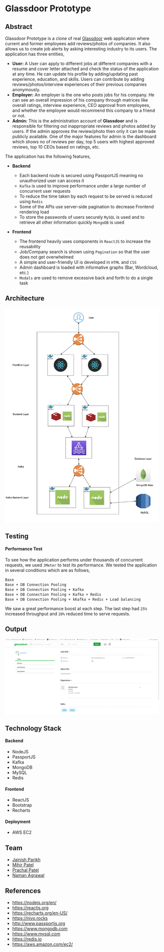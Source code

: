 # Glassdoor Prototype

## Abstract

Glassdoor Prototype is a clone of real [Glassdoor](https://www.glassdoor.com) web application where current and former employees add reviews/photos of companies. It also allows us to create job alerts by asking interesting industry to its users. The application has three entities,
* **User:** A User can apply to different jobs at different companies with a resume and cover letter attached and check the status of the application at any time. He can update his profile by adding/updating past experience, education, and skills. Users can contribute by adding reviews/photos/interview experiences of their previous companies anonymously. 
* **Employer:** An employer is the one who posts jobs for his company. He can see an overall impression of his company through matrices like overall ratings, interview experience, CEO approval from employees, and whether the employee would recommend this company to a friend or not. 
* **Admin:** This is the administration account of **Glassdoor** and is responsible for filtering out inappropriate reviews and photos added by users. If the admin approves the review/photo then only it can be made publicly available. One of the major features for admin is the dashboard which shows no of reviews per day, top 5 users with highest approved reviews, top 10 CEOs based on ratings, etc.

The application has the following features,
* **Backend**
    * Each backend route is secured using PassportJS meaning no unauthorized user can access it
    * `Kafka` is used to improve performance under a large number of concurrent user requests
    * To reduce the time taken by each request to be served is reduced using `Redis`
    * Some of the APIs use server-side pagination to decrease Frontend rendering load
    * To store the passwords of users securely `MySQL` is used and to retrieve all other information quickly `MongoDB` is used

* **Frontend**
    * The frontend heavily uses components in `ReactJS` to increase the reusability
    * Job/Company search is shown using `Pagination` so that the user does not get overwhelmed
    * A simple and user-friendly UI is developed in `HTML` and `CSS`
    * Admin dashboard is loaded with informative graphs (Bar, Wordcloud, etc.)
    * `Modals` are used to remove excessive back and forth to do a single task

## Architecture
![Glassdoor architecture](Images/architecture.png)

## Testing

#### Performance Test

To see how the application performs under thousands of concurrent requests, we used `JMeter` to test its performance. We tested the application in several conditions which are as follows,
```
Base
Base + DB Connection Pooling
Base + DB Connection Pooling + Kafka
Base + DB Connection Pooling + Kafka + Redis
Base + DB Connection Pooling + kKafka + Redis + Load balancing
```

We saw a great performance boost at each step. The last step had `25%` increased throughput and `20%` reduced time to serve requests.


## Output
![Glassdoor Prototype](Images/glassdoor.gif)

## Technology Stack

#### Backend
* NodeJS
* PassportJS
* Kafka
* MongoDB
* MySQL
* Redis

#### Frontend
* ReactJS
* Bootstrap
* Recharts

#### Deployment
* AWS EC2

## Team
* [Jainish Parikh](https://github.com/jainishparikh)
* [Mihir Patel](https://github.com/mihir-1997)
* [Prachal Patel](https://github.com/Prachal80)
* [Naman Agrawal](https://github.com/agrawalnaman)

## References

* https://nodejs.org/en/
* https://reactjs.org
* https://recharts.org/en-US/
* https://nivo.rocks
* http://www.passportjs.org
* https://www.mongodb.com
* https://www.mysql.com
* https://redis.io
* https://aws.amazon.com/ec2/